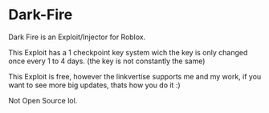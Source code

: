 # Dark-Fire

Dark Fire is an Exploit/Injector for Roblox.

This Exploit has a 1 checkpoint key system wich the key is only changed once every 1 to 4 days. (the key is not constantly the same)

This Exploit is free, however the linkvertise supports me and my work, if you want to see more big updates, thats how you do it :)

Not Open Source lol.
